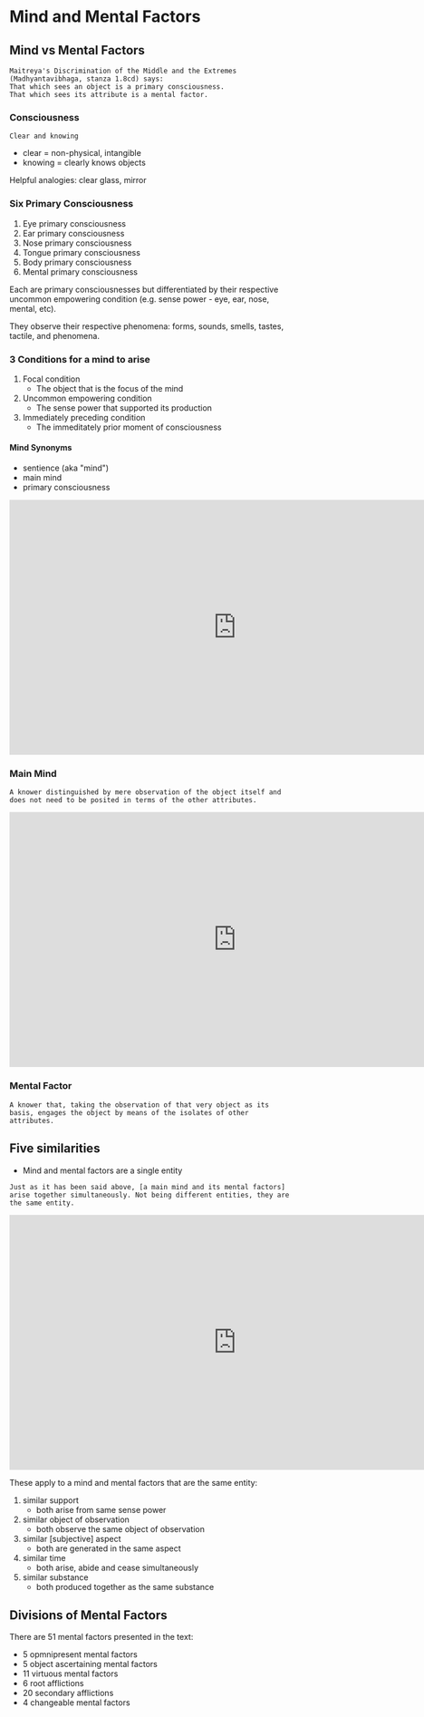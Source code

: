 # Mind and Mental Factors

## Mind vs Mental Factors


```
Maitreya's Discrimination of the Middle and the Extremes (Madhyantavibhaga, stanza 1.8cd) says:
That which sees an object is a primary consciousness.
That which sees its attribute is a mental factor.
```


### Consciousness

`Clear and knowing`

* clear = non-physical, intangible
* knowing = clearly knows objects

Helpful analogies: clear glass, mirror

### Six Primary Consciousness
1. Eye primary consciousness
2. Ear primary consciousness
3. Nose primary consciousness
4. Tongue primary consciousness
5. Body primary consciousness
6. Mental primary consciousness

Each are primary consciousnesses but differentiated by their respective uncommon empowering condition (e.g. sense power - eye, ear, nose, mental, etc).

They observe their respective phenomena: forms, sounds, smells, tastes, tactile, and phenomena.

### 3 Conditions for a mind to arise

1. Focal condition
    * The object that is the focus of the mind
2. Uncommon empowering condition
    * The sense power that supported its production
3. Immediately preceding condition
    * The immeditately prior moment of consciousness

#### Mind Synonyms

* sentience (aka "mind")
* main mind
* primary consciousness

<iframe width="800" height="450" src="https://www.youtube.com/embed/wKDoZJUn48E" frameborder="0" allow="accelerometer; autoplay; clipboard-write; encrypted-media; gyroscope; picture-in-picture" allowfullscreen></iframe>

### Main Mind

`A knower distinguished by mere observation of the object itself and does not need to be posited in terms of the other attributes.`

<iframe width="800" height="450" src="https://www.youtube.com/embed/Ul2wMes0Im8" frameborder="0" allow="accelerometer; autoplay; clipboard-write; encrypted-media; gyroscope; picture-in-picture" allowfullscreen></iframe>


### Mental Factor

`A knower that, taking the observation of that very object as its basis, engages the object by means of the isolates of other attributes.`

## Five similarities

* Mind and mental factors are a single entity

`Just as it has been said above, [a main mind and its mental factors] arise together simultaneously. Not being different entities, they are the same entity.`


<iframe width="800" height="450" src="https://www.youtube.com/embed/pLdx7UVftWE" frameborder="0" allow="accelerometer; autoplay; clipboard-write; encrypted-media; gyroscope; picture-in-picture" allowfullscreen></iframe>

These apply to a mind and mental factors that are the same entity:

1. similar support
    * both arise from same sense power
2. similar object of observation
    * both observe the same object of observation
3. similar [subjective] aspect
    * both are generated in the same aspect
4. similar time
    * both arise, abide and cease simultaneously
5. similar substance
    * both produced together as the same substance

## Divisions of Mental Factors

There are 51 mental factors presented in the text:

* 5 opmnipresent mental factors
* 5 object ascertaining mental factors
* 11 virtuous mental factors
* 6 root afflictions
* 20 secondary afflictions
* 4 changeable mental factors